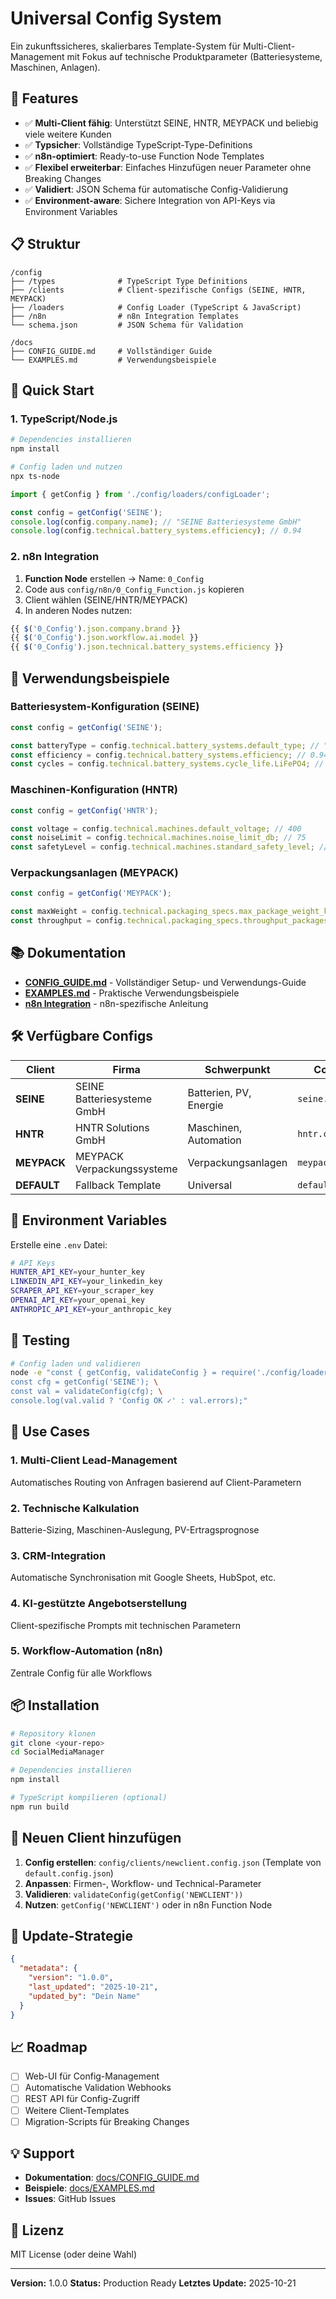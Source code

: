 # Universal Config System

Ein zukunftssicheres, skalierbares Template-System für Multi-Client-Management mit Fokus auf technische Produktparameter (Batteriesysteme, Maschinen, Anlagen).

## 🚀 Features

- ✅ **Multi-Client fähig**: Unterstützt SEINE, HNTR, MEYPACK und beliebig viele weitere Kunden
- ✅ **Typsicher**: Vollständige TypeScript-Type-Definitions
- ✅ **n8n-optimiert**: Ready-to-use Function Node Templates
- ✅ **Flexibel erweiterbar**: Einfaches Hinzufügen neuer Parameter ohne Breaking Changes
- ✅ **Validiert**: JSON Schema für automatische Config-Validierung
- ✅ **Environment-aware**: Sichere Integration von API-Keys via Environment Variables

## 📋 Struktur

```
/config
├── /types              # TypeScript Type Definitions
├── /clients            # Client-spezifische Configs (SEINE, HNTR, MEYPACK)
├── /loaders            # Config Loader (TypeScript & JavaScript)
├── /n8n                # n8n Integration Templates
└── schema.json         # JSON Schema für Validation

/docs
├── CONFIG_GUIDE.md     # Vollständiger Guide
└── EXAMPLES.md         # Verwendungsbeispiele
```

## 🏁 Quick Start

### 1. TypeScript/Node.js

```bash
# Dependencies installieren
npm install

# Config laden und nutzen
npx ts-node
```

```typescript
import { getConfig } from './config/loaders/configLoader';

const config = getConfig('SEINE');
console.log(config.company.name); // "SEINE Batteriesysteme GmbH"
console.log(config.technical.battery_systems.efficiency); // 0.94
```

### 2. n8n Integration

1. **Function Node** erstellen → Name: `0_Config`
2. Code aus `config/n8n/0_Config_Function.js` kopieren
3. Client wählen (SEINE/HNTR/MEYPACK)
4. In anderen Nodes nutzen:

```javascript
{{ $('0_Config').json.company.brand }}
{{ $('0_Config').json.workflow.ai.model }}
{{ $('0_Config').json.technical.battery_systems.efficiency }}
```

## 🔧 Verwendungsbeispiele

### Batteriesystem-Konfiguration (SEINE)

```typescript
const config = getConfig('SEINE');

const batteryType = config.technical.battery_systems.default_type; // "LiFePO4"
const efficiency = config.technical.battery_systems.efficiency; // 0.94
const cycles = config.technical.battery_systems.cycle_life.LiFePO4; // 6000
```

### Maschinen-Konfiguration (HNTR)

```typescript
const config = getConfig('HNTR');

const voltage = config.technical.machines.default_voltage; // 400
const noiseLimit = config.technical.machines.noise_limit_db; // 75
const safetyLevel = config.technical.machines.standard_safety_level; // "PL d"
```

### Verpackungsanlagen (MEYPACK)

```typescript
const config = getConfig('MEYPACK');

const maxWeight = config.technical.packaging_specs.max_package_weight_kg; // 25
const throughput = config.technical.packaging_specs.throughput_packages_per_minute; // 60
```

## 📚 Dokumentation

- **[CONFIG_GUIDE.md](docs/CONFIG_GUIDE.md)** - Vollständiger Setup- und Verwendungs-Guide
- **[EXAMPLES.md](docs/EXAMPLES.md)** - Praktische Verwendungsbeispiele
- **[n8n Integration](config/n8n/README_N8N_INTEGRATION.md)** - n8n-spezifische Anleitung

## 🛠 Verfügbare Configs

| Client | Firma | Schwerpunkt | Config-Datei |
|--------|-------|-------------|--------------|
| **SEINE** | SEINE Batteriesysteme GmbH | Batterien, PV, Energie | `seine.config.json` |
| **HNTR** | HNTR Solutions GmbH | Maschinen, Automation | `hntr.config.json` |
| **MEYPACK** | MEYPACK Verpackungssysteme | Verpackungsanlagen | `meypack.config.json` |
| **DEFAULT** | Fallback Template | Universal | `default.config.json` |

## 🔐 Environment Variables

Erstelle eine `.env` Datei:

```bash
# API Keys
HUNTER_API_KEY=your_hunter_key
LINKEDIN_API_KEY=your_linkedin_key
SCRAPER_API_KEY=your_scraper_key
OPENAI_API_KEY=your_openai_key
ANTHROPIC_API_KEY=your_anthropic_key
```

## 🧪 Testing

```bash
# Config laden und validieren
node -e "const { getConfig, validateConfig } = require('./config/loaders/configLoader'); \
const cfg = getConfig('SEINE'); \
const val = validateConfig(cfg); \
console.log(val.valid ? 'Config OK ✓' : val.errors);"
```

## 🎯 Use Cases

### 1. **Multi-Client Lead-Management**
Automatisches Routing von Anfragen basierend auf Client-Parametern

### 2. **Technische Kalkulation**
Batterie-Sizing, Maschinen-Auslegung, PV-Ertragsprognose

### 3. **CRM-Integration**
Automatische Synchronisation mit Google Sheets, HubSpot, etc.

### 4. **KI-gestützte Angebotserstellung**
Client-spezifische Prompts mit technischen Parametern

### 5. **Workflow-Automation (n8n)**
Zentrale Config für alle Workflows

## 📦 Installation

```bash
# Repository klonen
git clone <your-repo>
cd SocialMediaManager

# Dependencies installieren
npm install

# TypeScript kompilieren (optional)
npm run build
```

## 🤝 Neuen Client hinzufügen

1. **Config erstellen**: `config/clients/newclient.config.json` (Template von `default.config.json`)
2. **Anpassen**: Firmen-, Workflow- und Technical-Parameter
3. **Validieren**: `validateConfig(getConfig('NEWCLIENT'))`
4. **Nutzen**: `getConfig('NEWCLIENT')` oder in n8n Function Node

## 🔄 Update-Strategie

```json
{
  "metadata": {
    "version": "1.0.0",
    "last_updated": "2025-10-21",
    "updated_by": "Dein Name"
  }
}
```

## 📈 Roadmap

- [ ] Web-UI für Config-Management
- [ ] Automatische Validation Webhooks
- [ ] REST API für Config-Zugriff
- [ ] Weitere Client-Templates
- [ ] Migration-Scripts für Breaking Changes

## 💡 Support

- **Dokumentation**: [docs/CONFIG_GUIDE.md](docs/CONFIG_GUIDE.md)
- **Beispiele**: [docs/EXAMPLES.md](docs/EXAMPLES.md)
- **Issues**: GitHub Issues

## 📄 Lizenz

MIT License (oder deine Wahl)

---

**Version:** 1.0.0
**Status:** Production Ready
**Letztes Update:** 2025-10-21
